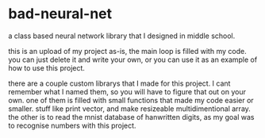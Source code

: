 # bad-neural-net
a class based neural network library that I designed in middle school.

this is an upload of my project as-is, the main loop is filled with my code. you can just delete it and write your own, or you can use it as an example of how to use this project.

there are a couple custom librarys that I made for this project. I cant remember what I named them, so you will have to figure that out on your own.
one of them is filled with small functions that made my code easier or smaller. stuff like print vector, and make resizeable multidimentional array.
the other is to read the mnist database of hanwritten digits, as my goal was to recognise numbers with this project.
